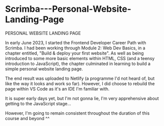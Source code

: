 # Scrimba---Personal-Website-Landing-Page

PERSONAL WEBSITE LANDING PAGE

In early June 2023, I started the Frontend Developer Career Path with Scrimba. I had been working through Module 2: Web Dev Basics, in a chapter entitled, "Build & deploy your first website".
As well as being introduced to some more basic elements within HTML, CSS (and a teensy introduction to JavaScript), the chapter culminated in learning to build a simple personal website landing page.

The end result was uploaded to Netlify (a programme I'd not heard of, but like the way it looks and work so far).
However, I did choose to rebuild the page within VS Code as it's an IDE I'm familiar with.


It is super early days yet, but I'm not gonna lie, I'm very apprehensive about getting to the JavaScript stage...

However, I'm going to remain consistent throughout the duration of this course and beyond ^^
